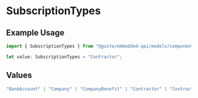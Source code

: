# SubscriptionTypes

## Example Usage

```typescript
import { SubscriptionTypes } from "@gusto/embedded-api/models/components";

let value: SubscriptionTypes = "Contractor";
```

## Values

```typescript
"BankAccount" | "Company" | "CompanyBenefit" | "Contractor" | "ContractorPayment" | "Employee" | "EmployeeBenefit" | "EmployeeJobCompensation" | "ExternalPayroll" | "Form" | "Location" | "Notification" | "Payroll" | "PaySchedule" | "Signatory"
```